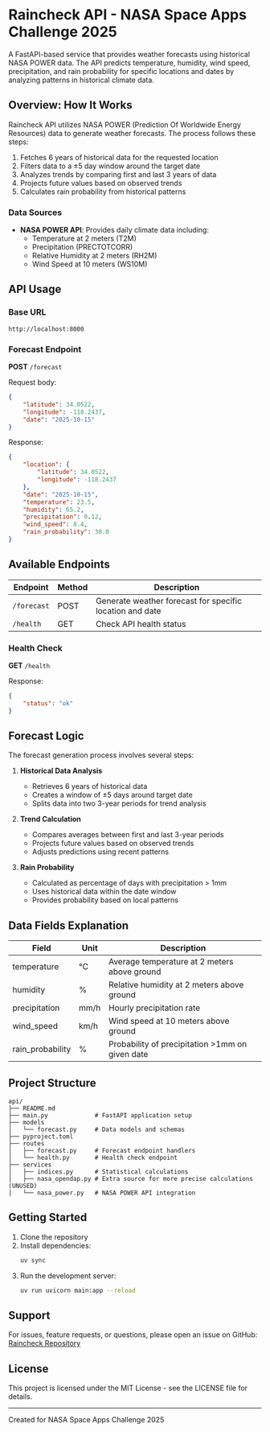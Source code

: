 # Raincheck API - NASA Space Apps Challenge 2025

A FastAPI-based service that provides weather forecasts using historical NASA POWER data. The API predicts temperature, humidity, wind speed, precipitation, and rain probability for specific locations and dates by analyzing patterns in historical climate data.

## Overview: How It Works

Raincheck API utilizes NASA POWER (Prediction Of Worldwide Energy Resources) data to generate weather forecasts. The process follows these steps:

1. Fetches 6 years of historical data for the requested location
2. Filters data to a ±5 day window around the target date
3. Analyzes trends by comparing first and last 3 years of data
4. Projects future values based on observed trends
5. Calculates rain probability from historical patterns

### Data Sources
- **NASA POWER API**: Provides daily climate data including:
  - Temperature at 2 meters (T2M)
  - Precipitation (PRECTOTCORR)
  - Relative Humidity at 2 meters (RH2M)
  - Wind Speed at 10 meters (WS10M)

## API Usage

### Base URL
```
http://localhost:8000
```

### Forecast Endpoint

**POST** `/forecast`

Request body:
```json
{
    "latitude": 34.0522,
    "longitude": -118.2437,
    "date": "2025-10-15"
}
```

Response:
```json
{
    "location": {
        "latitude": 34.0522,
        "longitude": -118.2437
    },
    "date": "2025-10-15",
    "temperature": 23.5,
    "humidity": 65.2,
    "precipitation": 0.12,
    "wind_speed": 8.4,
    "rain_probability": 30.0
}
```

## Available Endpoints

| Endpoint | Method | Description |
|----------|---------|------------|
| `/forecast` | POST | Generate weather forecast for specific location and date |
| `/health` | GET | Check API health status |

### Health Check
**GET** `/health`

Response:
```json
{
    "status": "ok"
}
```

## Forecast Logic

The forecast generation process involves several steps:

1. **Historical Data Analysis**
   - Retrieves 6 years of historical data
   - Creates a window of ±5 days around target date
   - Splits data into two 3-year periods for trend analysis

2. **Trend Calculation**
   - Compares averages between first and last 3-year periods
   - Projects future values based on observed trends
   - Adjusts predictions using recent patterns

3. **Rain Probability**
   - Calculated as percentage of days with precipitation > 1mm
   - Uses historical data within the date window
   - Provides probability based on local patterns

## Data Fields Explanation

| Field | Unit | Description |
|-------|------|-------------|
| temperature | °C | Average temperature at 2 meters above ground |
| humidity | % | Relative humidity at 2 meters above ground |
| precipitation | mm/h | Hourly precipitation rate |
| wind_speed | km/h | Wind speed at 10 meters above ground |
| rain_probability | % | Probability of precipitation >1mm on given date |


## Project Structure

```
api/
├── README.md
├── main.py             # FastAPI application setup
├── models
│   └── forecast.py     # Data models and schemas
├── pyproject.toml
├── routes
│   ├── forecast.py     # Forecast endpoint handlers
│   └── health.py       # Health check endpoint
├── services
│   ├── indices.py      # Statistical calculations
│   ├── nasa_opendap.py # Extra source for more precise calculations (UNUSED)
│   └── nasa_power.py   # NASA POWER API integration
```

## Getting Started

1. Clone the repository
2. Install dependencies:
   ```bash
   uv sync
   ```
3. Run the development server:
   ```bash
   uv run uvicorn main:app --reload
   ```

## Support

For issues, feature requests, or questions, please open an issue on GitHub: [Raincheck Repository](https://github.com/Lucho-digi/Rain_Check)

## License

This project is licensed under the MIT License - see the LICENSE file for details.

---
Created for NASA Space Apps Challenge 2025
